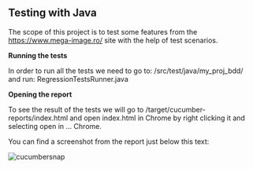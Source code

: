## Testing with Java

The scope of this project is to test some features from the https://www.mega-image.ro/ site 
with the help of test scenarios.

**Running the tests**

In order to run all the tests we need to go to: 
/src/test/java/my_proj_bdd/ 
and run:
RegressionTestsRunner.java

**Opening the report**

To see the result of the tests we will go to /target/cucumber-reports/index.html
and open index.html in Chrome by right clicking it and selecting open in … Chrome.

You can find a screenshot from the report just below this text:

![cucumbersnap](https://github.com/user-attachments/assets/f4e717a5-b05b-4e73-b0d1-81293e210648)




